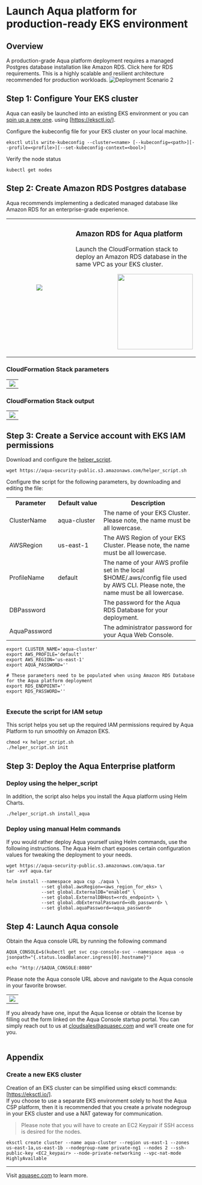 # Launch Aqua platform for production-ready EKS environment

## Overview
A production-grade Aqua platform deployment requires a managed Postgres database installation like Amazon RDS. Click here for RDS requirements. This is a highly scalable and resilient architecture recommended for production workloads.
![Deployment Scenario 2](../../../images/Deployment_Scenario2.png)

## Step 1: Configure Your EKS cluster
Aqua can easily be launched into an existing EKS environment or you can [spin up a new one](#create-a-new-EKS-cluster). using [https://eksctl.io/]. 
<br>

Configure the kubeconfig file for your EKS cluster on your local machine.
```shell
eksctl utils write-kubeconfig --cluster=<name> [--kubeconfig=<path>][--profile=<profile>][--set-kubeconfig-context=<bool>]
```

Verify the node status
```shell
kubectl get nodes
```

## Step 2: Create Amazon RDS Postgres database
Aqua recommends implementing a dedicated managed database like Amazon RDS for an enterprise-grade experience. 
<table>
	<tr>
		<td width="35%"><p align="center"><img src="../../../images/rds-icon.png" /></a></p></td>
		<td>
			<h3>Amazon RDS for Aqua platform</h3>
			<p>Launch the CloudFormation stack to deploy an Amazon RDS database in the same VPC as your EKS cluster. 
			</p>
			<p align="right"><a href="https://console.aws.amazon.com/cloudformation/home?#/stacks/new?stackName=aqua-rds&templateURL=https://aqua-security-public.s3.amazonaws.com/AquaRDS.yaml"><img src="../../../../images/launch-logo.png" width="200" /></a></p>
		</td>
	</tr>
</table> 

### CloudFormation Stack parameters
<table>
	<tr>
		<td><img src="../../../images/rds-cft-parameters.jpg" /></td>
	</tr>
</table>

### CloudFormation Stack output
<table>
	<tr>
		<td><img src="../../../images/rds-cft-output.jpg" /></td>
	</tr>
</table>

## Step 3: Create a Service account with EKS IAM permissions
Download and configure the [helper_script](../../../scripts/helper_script.sh). 

```shell
wget https://aqua-security-public.s3.amazonaws.com/helper_script.sh
```

Configure the script for the following parameters, by downloading and editing the file:

<table>
	<tr>
		<th width="23%"><strong>Parameter</strong></th>
        <th width="25%"><strong>Default value</strong></th>
		<th width="52%"><strong>Description</strong></th>
	</tr>
	<tr>
		<td>ClusterName</td>
        <td>aqua-cluster</td>
		<td>The name of your EKS Cluster. Please note, the name must be all lowercase.</td>
	</tr>
	<tr>
		<td>AWSRegion</td>
        <td>us-east-1</td>
		<td>The AWS Region of your EKS Cluster. Please note, the name must be all lowercase.</td>
	</tr>
	<tr>
		<td>ProfileName</td>
        <td>default</td>
		<td>The name of your AWS profile set in the local $HOME/.aws/config file used by AWS CLI. Please note, the name must be all lowercase.</td>
	</tr>
	<tr>
		<td>DBPassword</td>
        <td></td>
		<td>The password for the Aqua RDS Database for your deployment.</td>
	</tr>
	<tr>
		<td>AquaPassword</td>
        <td></td>
		<td>The administrator password for your Aqua Web Console.</td>
	</tr>
</table>

```shell
export CLUSTER_NAME='aqua-cluster'
export AWS_PROFILE='default'
export AWS_REGION='us-east-1'
export AQUA_PASSWORD=''

# These parameters need to be populated when using Amazon RDS Database for the Aqua platform deployment
export RDS_ENDPOINT=''
export RDS_PASSWORD=''


```

### Execute the script for IAM setup
This script helps you set up the required IAM permissions required by Aqua Platform to run smoothly on Amazon EKS. 
```shell
chmod +x helper_script.sh
./helper_script.sh init

```

## Step 3: Deploy the Aqua Enterprise platform

### Deploy using the helper_script
In addition, the script also helps you install the Aqua platform using Helm Charts.

```shell
./helper_script.sh install_aqua
```

### Deploy using manual Helm commands
If you would rather deploy Aqua yourself using Helm commands, use the following instructions.
The Aqua Helm chart exposes certain configuration values for tweaking the deployment to your needs. 
```shell
wget https://aqua-security-public.s3.amazonaws.com/aqua.tar
tar -xvf aqua.tar

helm install --namespace aqua csp ./aqua \
			 --set global.awsRegion=<aws_region_for_eks> \
			 --set global.ExternalDB="enabled" \
			 --set global.ExternalDBHost=<rds_endpoint> \
			 --set global.dbExternalPassword=<db_password> \
			 --set global.aquaPassword=<aqua_password>
```

## Step 4: Launch Aqua console
Obtain the Aqua console URL by running the following command
```shell
AQUA_CONSOLE=$(kubectl get svc csp-console-svc --namespace aqua -o jsonpath="{.status.loadBalancer.ingress[0].hostname}")
  
echo "http://$AQUA_CONSOLE:8080"
```

Please note the Aqua console URL above and navigate to the Aqua console in your favorite browser.
<table>
	<tr>
		<td><img src="../../../images/aqua-console-aws-payg.gif" /></td>
	</tr>
</table>

If you already have one, input the Aqua license or obtain the license by filling out the form linked on the Aqua Console startup portal. You can simply reach out to us at [cloudsales@aquasec.com](mailto:cloudsales@aquasec.com) and we’ll create one for you.<br /><br />


## Appendix
### Create a new EKS cluster
Creation of an EKS cluster can be simplified using eksctl commands: [https://eksctl.io/].
<br>If you choose to use a separate EKS environment solely to host the Aqua CSP platform, then it is recommended that you create a private nodegroup in your EKS cluster and use a NAT gateway for communication.
<br>
>Please note that you will have to create an EC2 Keypair if SSH access is desired for the nodes.
```shell
eksctl create cluster --name aqua-cluster --region us-east-1 --zones us-east-1a,us-east-1b --nodegroup-name private-ng1 --nodes 2 --ssh-public-key <EC2_keypair> --node-private-networking --vpc-nat-mode HighlyAvailable
```
---
Visit [aquasec.com](https://www.aquasec.com/) to learn more.